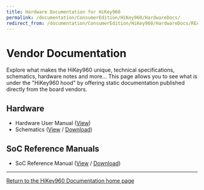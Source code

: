 ```yaml
---
title: Hardware Documentation for HiKey960
permalink: /documentation/ConsumerEdition/HiKey960/HardwareDocs/
redirect_from: /documentation/ConsumerEdition/HiKey960/HardwareDocs/README.md/
---
```

# Vendor Documentation

Explore what makes the HiKey960 unique, technical specifications, schematics, hardware notes and more... This page allows you to see what is under the "HiKey960 hood" by offering static documentation published directly from the board vendors.

## Hardware

- Hardware User Manual ([View](HardwareUserManual.md))
- Schematics ([View](https://github.com/96boards/documentation/blob/master/ConsumerEdition/HiKey960/HardwareDocs/HiKey960_Schematics.pdf) / [Download](https://github.com/96boards/documentation/raw/master/ConsumerEdition/HiKey960/HardwareDocs/HiKey960_Schematics.pdf))

## SoC Reference Manuals

- SoC Reference Manual ([View](https://github.com/96boards/documentation/blob/master/ConsumerEdition/HiKey960/HardwareDocs/HiKey960_SoC_Reference_Manual.pdf) / [Download](https://github.com/96boards/documentation/raw/master/ConsumerEdition/HiKey960/HardwareDocs/HiKey960_SoC_Reference_Manual.pdf))

***

[Return to the HiKey960 Documentation home page](../README.md)
